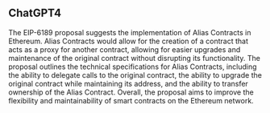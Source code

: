 ## ChatGPT4

The EIP-6189 proposal suggests the implementation of Alias Contracts in Ethereum. Alias Contracts would allow for the creation of a contract that acts as a proxy for another contract, allowing for easier upgrades and maintenance of the original contract without disrupting its functionality. The proposal outlines the technical specifications for Alias Contracts, including the ability to delegate calls to the original contract, the ability to upgrade the original contract while maintaining its address, and the ability to transfer ownership of the Alias Contract. Overall, the proposal aims to improve the flexibility and maintainability of smart contracts on the Ethereum network.

